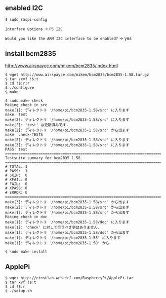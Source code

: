 
enabled I2C 
--

```console
$ sudo raspi-config
```

`Interface Options` -> `P5 I2C`

`Would you like the ARM I2C interface to be enabled?` -> yes

install bcm2835
--

http://www.airspayce.com/mikem/bcm2835/index.html

```console
$ wget http://www.airspayce.com/mikem/bcm2835/bcm2835-1.58.tar.gz
$ tar zxvf !$:t
$ cd !$:r:r
$ ./configure
$ make
```
```console
$ sudo make check
Making check in src
make[1]: ディレクトリ '/home/pi/bcm2835-1.58/src' に入ります
make  test
make[2]: ディレクトリ '/home/pi/bcm2835-1.58/src' に入ります
make[2]: 'test' は更新済みです.
make[2]: ディレクトリ '/home/pi/bcm2835-1.58/src' から出ます
make  check-TESTS
make[2]: ディレクトリ '/home/pi/bcm2835-1.58/src' に入ります
make[3]: ディレクトリ '/home/pi/bcm2835-1.58/src' に入ります
PASS: test
============================================================================
Testsuite summary for bcm2835 1.58
============================================================================
# TOTAL: 1
# PASS:  1
# SKIP:  0
# XFAIL: 0
# FAIL:  0
# XPASS: 0
# ERROR: 0
============================================================================
make[3]: ディレクトリ '/home/pi/bcm2835-1.58/src' から出ます
make[2]: ディレクトリ '/home/pi/bcm2835-1.58/src' から出ます
make[1]: ディレクトリ '/home/pi/bcm2835-1.58/src' から出ます
Making check in doc
make[1]: ディレクトリ '/home/pi/bcm2835-1.58/doc' に入ります
make[1]: 'check' に対して行うべき事はありません.
make[1]: ディレクトリ '/home/pi/bcm2835-1.58/doc' から出ます
make[1]: ディレクトリ '/home/pi/bcm2835-1.58' に入ります
make[1]: ディレクトリ '/home/pi/bcm2835-1.58' から
```
```console
$ sudo make install
```

ApplePi
--

```console
$ wget http://einstlab.web.fc2.com/RaspberryPi/ApplePi.tar
$ tar xvf !$:t
$ cd !$:r
$ ./setup.sh
```
